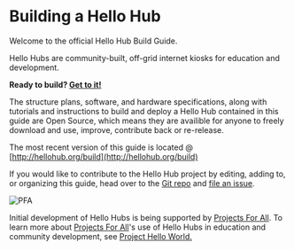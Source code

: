 # Building a Hello Hub



Welcome to the official Hello Hub Build Guide. 

Hello Hubs are community-built, off-grid internet kiosks for education and development.

**Ready to build? [Get to it!](overview.md)**

The structure plans, software, and hardware specifications, along with tutorials and instructions to build and deploy a Hello Hub contained in this guide are Open Source, which means they are availible for anyone to freely download and use, improve, contribute back or re-release.

The most recent version of this guide is located @ [http://hellohub.org/build](http://hellohub.org/build)

If you would like to contribute to the Hello Hub project by editing, adding to, or organizing this guide, head over to the [Git repo](https://github.com/hellohubs/documentation) and [file an issue](https://github.com/hellohubs/documentation/issues).

![PFA](http://hellohub.org/sites/default/files/PFA-black-SM_0.png)

Initial development of Hello Hubs is being supported by [Projects For All](http://projectsforall.org/). To learn more about [Projects For All](http://projectsforall.org/)'s use of Hello Hubs in education and community development, see [Project Hello World.](http://projectsforall.org/blog/project/project-hello-world/)